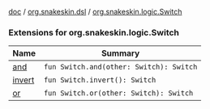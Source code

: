 [doc](../../index.md) / [org.snakeskin.dsl](../index.md) / [org.snakeskin.logic.Switch](./index.md)

### Extensions for org.snakeskin.logic.Switch

| Name | Summary |
|---|---|
| [and](and.md) | `fun Switch.and(other: Switch): Switch` |
| [invert](invert.md) | `fun Switch.invert(): Switch` |
| [or](or.md) | `fun Switch.or(other: Switch): Switch` |
